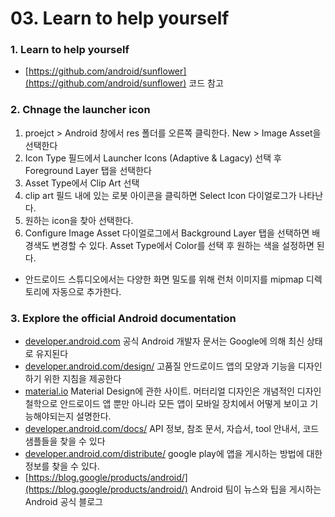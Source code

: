 # 03. Learn to help yourself
### 1. Learn to help yourself
 - [https://github.com/android/sunflower](https://github.com/android/sunflower) 코드 참고

### 2. Chnage the launcher icon
 1. proejct > Android 창에서 res 폴더를 오른쪽 클릭한다. New > Image Asset을 선택한다
 2. Icon Type 필드에서 Launcher Icons (Adaptive & Lagacy) 선택 후 Foreground Layer 탭을 선택한다
 3. Asset Type에서 Clip Art 선택
 4. clip art 필드 내에 있는 로봇 아이콘을 클릭하면 Select Icon 다이얼로그가 나타난다.
 5. 원하는 icon을 찾아 선택한다.
 6. Configure Image Asset 다이얼로그에서 Background Layer 탭을 선택하면 배경색도 변경할 수 있다. Asset Type에서 Color를 선택 후 원하는 색을 설정하면 된다.
 - 안드로이드 스튜디오에서는 다양한 화면 밀도를 위해 런처 이미지를 mipmap 디렉토리에 자동으로 추가한다. 

### 3. Explore the official Android documentation
 - [developer.android.com](developer.android.com) 공식 Android 개발자 문서는 Google에 의해 최신 상태로 유지된다
 - [developer.android.com/design/](developer.android.com/design/) 고품질 안드로이드 앱의 모양과 기능을 디자인하기 위한 지침을 제공한다
 - [material.io](material.io) Material Design에 관한 사이트. 머터리얼 디자인은 개념적인 디자인 철학으로 안드로이드 앱 뿐만 아니라 모든 앱이 모바일 장치에서 어떻게 보이고 기능해야되는지 설명한다.
 - [developer.android.com/docs/](developer.android.com/docs/) API 정보, 참조 문서, 자습서, tool 안내서, 코드 샘플들을 찾을 수 있다
 - [developer.android.com/distribute/](developer.android.com/distribute/) google play에 앱을 게시하는 방법에 대한 정보를 찾을 수 있다. 
 - [https://blog.google/products/android/](https://blog.google/products/android/) Android 팀이 뉴스와 팁을 게시하는 Android 공식 블로그
